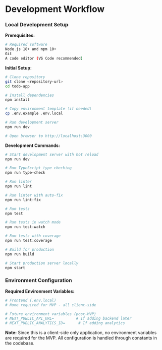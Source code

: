 # Development Workflow

### Local Development Setup

**Prerequisites:**

```bash
# Required software
Node.js 18+ and npm 10+
Git
A code editor (VS Code recommended)
```

**Initial Setup:**

```bash
# Clone repository
git clone <repository-url>
cd todo-app

# Install dependencies
npm install

# Copy environment template (if needed)
cp .env.example .env.local

# Run development server
npm run dev

# Open browser to http://localhost:3000
```

**Development Commands:**

```bash
# Start development server with hot reload
npm run dev

# Run TypeScript type checking
npm run type-check

# Run linter
npm run lint

# Run linter with auto-fix
npm run lint:fix

# Run tests
npm test

# Run tests in watch mode
npm run test:watch

# Run tests with coverage
npm run test:coverage

# Build for production
npm run build

# Start production server locally
npm start
```

### Environment Configuration

**Required Environment Variables:**

```bash
# Frontend (.env.local)
# None required for MVP - all client-side

# Future environment variables (post-MVP)
# NEXT_PUBLIC_API_URL=          # If adding backend later
# NEXT_PUBLIC_ANALYTICS_ID=      # If adding analytics
```

**Note:** Since this is a client-side only application, no environment variables are required for the MVP. All configuration is handled through constants in the codebase.

